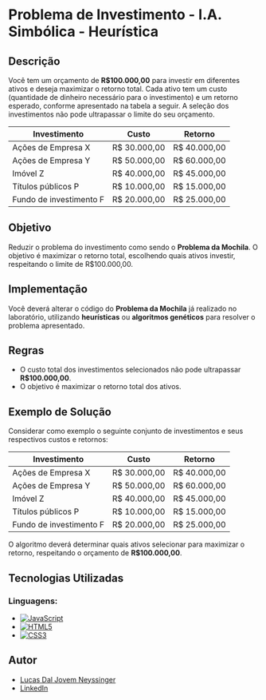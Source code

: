 # Problema de Investimento - I.A. Simbólica - Heurística
## Descrição

Você tem um orçamento de **R$100.000,00** para investir em diferentes ativos e deseja maximizar o retorno total. Cada ativo tem um custo (quantidade de dinheiro necessário para o investimento) e um retorno esperado, conforme apresentado na tabela a seguir. A seleção dos investimentos não pode ultrapassar o limite do seu orçamento.

| Investimento           | Custo        | Retorno     |
|------------------------|--------------|-------------|
| Ações de Empresa X      | R$ 30.000,00 | R$ 40.000,00|
| Ações de Empresa Y      | R$ 50.000,00 | R$ 60.000,00|
| Imóvel Z                | R$ 40.000,00 | R$ 45.000,00|
| Títulos públicos P      | R$ 10.000,00 | R$ 15.000,00|
| Fundo de investimento F | R$ 20.000,00 | R$ 25.000,00|

## Objetivo

Reduzir o problema do investimento como sendo o **Problema da Mochila**. O objetivo é maximizar o retorno total, escolhendo quais ativos investir, respeitando o limite de R$100.000,00.

## Implementação

Você deverá alterar o código do **Problema da Mochila** já realizado no laboratório, utilizando **heurísticas** ou **algoritmos genéticos** para resolver o problema apresentado.

## Regras

- O custo total dos investimentos selecionados não pode ultrapassar **R$100.000,00**.
- O objetivo é maximizar o retorno total dos ativos.

## Exemplo de Solução

Considerar como exemplo o seguinte conjunto de investimentos e seus respectivos custos e retornos:

| Investimento           | Custo        | Retorno     |
|------------------------|--------------|-------------|
| Ações de Empresa X      | R$ 30.000,00 | R$ 40.000,00|
| Ações de Empresa Y      | R$ 50.000,00 | R$ 60.000,00|
| Imóvel Z                | R$ 40.000,00 | R$ 45.000,00|
| Títulos públicos P      | R$ 10.000,00 | R$ 15.000,00|
| Fundo de investimento F | R$ 20.000,00 | R$ 25.000,00|

O algoritmo deverá determinar quais ativos selecionar para maximizar o retorno, respeitando o orçamento de **R$100.000,00**.

## Tecnologias Utilizadas

### Linguagens:
  - [![JavaScript](https://img.shields.io/badge/JavaScript-F7DF1E?style=for-the-badge&logo=javascript&logoColor=black)](https://developer.mozilla.org/en-US/docs/Web/JavaScript)  
  - [![HTML5](https://img.shields.io/badge/HTML5-E34F26?style=for-the-badge&logo=html5&logoColor=white)](https://developer.mozilla.org/en-US/docs/Web/HTML)  
  - [![CSS3](https://img.shields.io/badge/CSS3-1572B6?style=for-the-badge&logo=css3&logoColor=white)](https://developer.mozilla.org/en-US/docs/Web/CSS)

## Autor

- [Lucas Dal Jovem Neyssinger](https://github.com/lucasdaljovem)
- [LinkedIn](https://www.linkedin.com/in/lucas-dal-jovem/)
